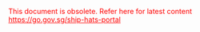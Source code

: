 
<p><span style="color:red;">This document is obsolete. Refer here for latest content <u>https://go.gov.sg/ship-hats-portal</u></span></p>
<br>

<!--

- **Overview**
  - [Home](./README.md)
  - [Overview](ship-hats-portal-overview)
  - [What's New](./whats-new/2023.md)  
  - [User roles and permissions](user-roles-and-permissions) 
- **Onboard and Access**  
  - [Onboard to portal](onboarding-to-portal)
  - [Access portal](access-ship-hats-portal)  
- **Users**  
  - [Manage users](manage-users)
  - [Manage user groups](manage-user-groups)
  - [Users self help](users-self-help)  
- **Projects**
  - [Manage projects](manage-projects)
  - [Manage admins](manage-admins)
- **Project Tools & Applications**
  - [Manage tools](manage-tools)
  - [Manage applications](manage-applications)
  - [Manage user groups & users](manage-user-groups-and-users)
  - [Manage tokens](manage-tokens)
  - [Manage releases](manage-releases)
- **Accounts**  
  - [Manage accounts](manage-account) 
- **Audit Logs**
  - [View audit logs](./audit-logs.md)   

---

**Additional Resources**
  - [SHIP-HATS Tools](https://docs.developer.tech.gov.sg/docs/ship-hats-tools/#/tools-overview) 
  - [SHIP-HATS Support](https://docs.developer.tech.gov.sg/docs/ship-hats-support/)
  - [Getting Started with SHIP-HATS](https://docs.developer.tech.gov.sg/docs/ship-hats-getting-started/)
  - [Migration from 1.0 to 2.0](https://docs.developer.tech.gov.sg/docs/ship-hats-migration/)  


<!--
  - [new Customer SH to GL](sh-to-gl)
**Overview**
  - [Audience](audience)
  - [Overview](ship-hats-portal-overview)
  - [What's New](what-s-new)
  - [User roles and permissions](user-roles-and-permissions)  
**Portal**  
  - [Onboard to portal](onboarding-to-portal)
  - [Access portal](access-ship-hats-portal)  
**Users**  
  - [Onboard users](onboarding-users)
  - [Manage users](manage-users)
  - [Manage user groups](manage-user-groups)
  - [Users self help](users-self-help)  
**Projects**
  - [Manage projects](manage-projects)
  - [Manage admins](manage-admins)
**Project Tools & Applications**
  - [Manage tools](manage-tools)
  - [Manage applications](manage-applications)
  - [Manage user groups & users](manage-user-groups-and-users)
  - [Manage tokens](manage-tokens)
  - [Manage releases](manage-releases)
**Accounts**  
  - [Manage accounts](manage-account)  
**DGP Systems**
  - [Declare DGP systems](declare-dgp-systems)  

&nbsp;

---
**Additional Resources**
  - [Portal](https://docs.developer.tech.gov.sg/docs/ship-hats-portal/)
  - [Migration](https://docs.developer.tech.gov.sg/docs/ship-hats-migration/)
  - [Getting Started](https://docs.developer.tech.gov.sg/docs/ship-hats-getting-started/)
  - [Tools](https://docs.developer.tech.gov.sg/docs/ship-hats-tools/#/tools-overview)


-->
